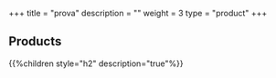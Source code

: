 +++
title = "prova"
description = ""
weight = 3
type = "product"
+++

## Products

{{%children style="h2" description="true"%}}
